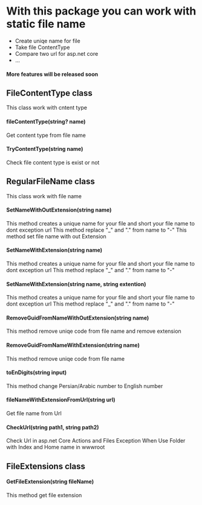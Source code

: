 # With this package you can work with static file name
* Create uniqe name for file
* Take file ContentType
* Compare two url for asp.net core
* ...
#### More features will be released soon


## FileContentType class
This class work with cntent type

#### fileContentType(string? name)
Get content type from file name
#### TryContentType(string name)
Check file content type is exist or not


## RegularFileName class
This class work with file name

#### SetNameWithOutExtension(string name)
This method creates a unique name for your file and short your file name to dont exception url
This method replace  "_" and "." from name to "-"
This method set file name with out Extension 
#### SetNameWithExtension(string name)
This method creates a unique name for your file and short your file name to dont exception url
This method replace  "_" and "." from name to "-"  
#### SetNameWithExtension(string name, string extention)
This method creates a unique name for your file and short your file name to dont exception url
This method replace  "_" and "." from name to "-"
#### RemoveGuidFromNameWithOutExtension(string name)
This method remove uniqe code from file name and remove extension
#### RemoveGuidFromNameWithExtension(string name)
This method remove uniqe code from file name
#### toEnDigits(string input)
This method change Persian/Arabic number to English number
#### fileNameWithExtensionFromUrl(string url)
Get file name from Url
#### CheckUrl(string path1, string path2)
Check Url in asp.net Core Actions and Files
Exception When Use Folder with Index and Home name in wwwroot 


## FileExtensions class

#### GetFileExtension(string fileName)
This method get file extension


